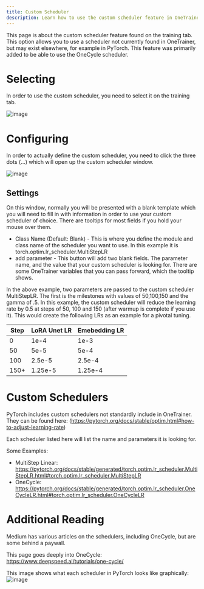 ```yaml
---
title: Custom Scheduler
description: Learn how to use the custom scheduler feature in OneTrainer to incorporate schedulers from other libraries like PyTorch.
---
```

This page is about the custom scheduler feature found on the training tab.  This option allows you to use a scheduler not currently found in OneTrainer, but may exist elsewhere, for example in PyTorch. This feature was primarily added to be able to use the OneCycle scheduler.

# Selecting

In order to use the custom scheduler, you need to select it on the training tab.

![image](https://github.com/Nerogar/OneTrainer/assets/132208482/1e5d02c2-e629-4dec-b883-aa344c464f7f)


# Configuring

In order to actually define the custom scheduler, you need to click the three dots (...) which will open up the custom scheduler window.

![image](https://github.com/Nerogar/OneTrainer/assets/132208482/3d465c19-a42c-4c66-b683-464cb169c737)

## Settings

On this window, normally you will be presented with a blank template which you will need to fill in with information in order to use your custom scheduler of choice. There are tooltips for most fields if you hold your mouse over them.

* Class Name (Default: Blank) - This is where you define the module and class name of the scheduler you want to use. In this example it is torch.optim.lr_scheduler.MultiStepLR
* add parameter - This button will add two blank fields. The parameter name, and the value that your custom scheduler is looking for. There are some OneTrainer variables that you can pass forward, which the tooltip shows.

In the above example, two parameters are passed to the custom scheduler MultiStepLR. The first is the milestones with values of 50,100,150 and the gamma of .5.  In this example, the custom scheduler will reduce the learning rate by 0.5 at steps of 50, 100 and 150 (after warmup is complete if you use it).
This would create the following LRs as an example for a pivotal tuning.

| Step | LoRA Unet LR | Emebedding LR |
|------|--------------|---------------|
| 0    | 1e-4         | 1e-3          |
| 50   | 5e-5         | 5e-4          |
| 100  | 2.5e-5       | 2.5e-4        |
| 150+ | 1.25e-5      | 1.25e-4       |

# Custom Schedulers

PyTorch includes custom schedulers not standardly include in OneTrainer. They can be found here: (https://pytorch.org/docs/stable/optim.html#how-to-adjust-learning-rate)

Each scheduler listed here will list the name and parameters it is looking for.

Some Examples:
* MultiStep Linear: https://pytorch.org/docs/stable/generated/torch.optim.lr_scheduler.MultiStepLR.html#torch.optim.lr_scheduler.MultiStepLR
* OneCycle: https://pytorch.org/docs/stable/generated/torch.optim.lr_scheduler.OneCycleLR.html#torch.optim.lr_scheduler.OneCycleLR

# Additional Reading
Medium has various articles on the schedulers, including OneCycle, but are some behind a paywall.

This page goes deeply into OneCycle: https://www.deepspeed.ai/tutorials/one-cycle/

This image shows what each scheduler in PyTorch looks like graphically:
![image](https://github.com/Nerogar/OneTrainer/assets/132208482/62788047-0fff-4d05-a95e-432e615d6947)
